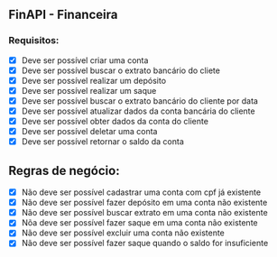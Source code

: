 ## FinAPI - Financeira

### Requisitos:

-   [x] Deve ser possível criar uma conta
-   [x] Deve ser possível buscar o extrato bancário do cliete
-   [x] Deve ser possível realizar um depósito
-   [x] Deve ser possível realizar um saque
-   [x] Deve ser possível buscar o extrato bancário do cliente por data
-   [x] Deve ser possível atualizar dados da conta bancária do cliente
-   [x] Deve ser possível obter dados da conta do cliente
-   [x] Deve ser possível deletar uma conta
-   [x] Deve ser possível retornar o saldo da conta

## Regras de negócio:

-   [x] Não deve ser possível cadastrar uma conta com cpf já existente
-   [x] Não deve ser possível fazer depósito em uma conta não existente
-   [x] Não deve ser possível buscar extrato em uma conta não existente
-   [x] Nõa deve ser possível fazer saque em uma conta não existente
-   [x] Não deve ser possível excluir uma conta não existente
-   [x] Não deve ser possível fazer saque quando o saldo for insuficiente
